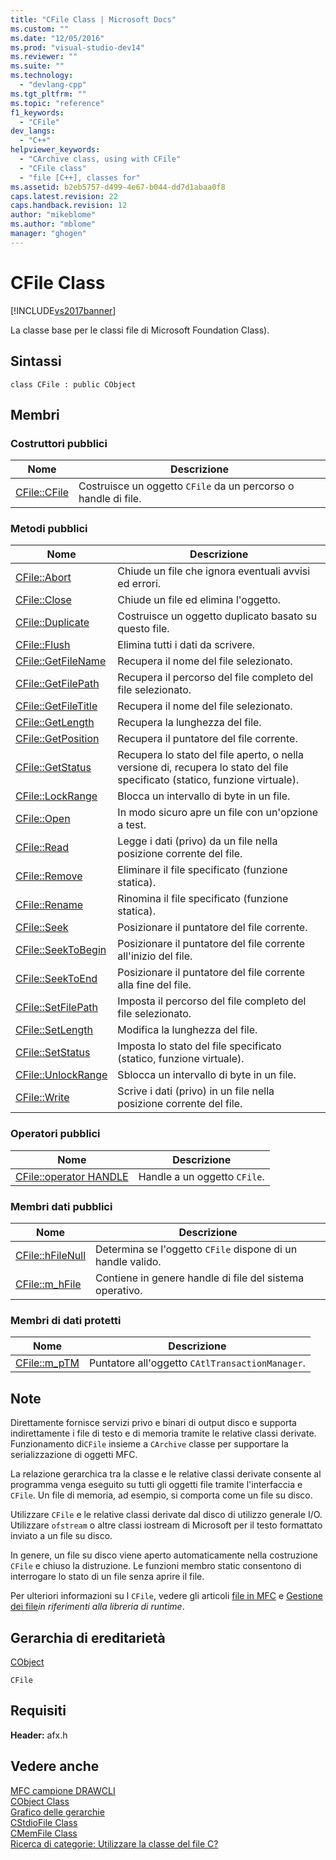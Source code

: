 ```yaml
---
title: "CFile Class | Microsoft Docs"
ms.custom: ""
ms.date: "12/05/2016"
ms.prod: "visual-studio-dev14"
ms.reviewer: ""
ms.suite: ""
ms.technology: 
  - "devlang-cpp"
ms.tgt_pltfrm: ""
ms.topic: "reference"
f1_keywords: 
  - "CFile"
dev_langs: 
  - "C++"
helpviewer_keywords: 
  - "CArchive class, using with CFile"
  - "CFile class"
  - "file [C++], classes for"
ms.assetid: b2eb5757-d499-4e67-b044-dd7d1abaa0f8
caps.latest.revision: 22
caps.handback.revision: 12
author: "mikeblome"
ms.author: "mblome"
manager: "ghogen"
---
```

# CFile Class
[!INCLUDE[vs2017banner](../../assembler/inline/includes/vs2017banner.md)]

La classe base per le classi file di Microsoft Foundation Class\).  
  
## Sintassi  
  
```  
class CFile : public CObject  
```  
  
## Membri  
  
### Costruttori pubblici  
  
|Nome|Descrizione|  
|----------|-----------------|  
|[CFile::CFile](../Topic/CFile::CFile.md)|Costruisce un oggetto `CFile` da un percorso o handle di file.|  
  
### Metodi pubblici  
  
|Nome|Descrizione|  
|----------|-----------------|  
|[CFile::Abort](../Topic/CFile::Abort.md)|Chiude un file che ignora eventuali avvisi ed errori.|  
|[CFile::Close](../Topic/CFile::Close.md)|Chiude un file ed elimina l'oggetto.|  
|[CFile::Duplicate](../Topic/CFile::Duplicate.md)|Costruisce un oggetto duplicato basato su questo file.|  
|[CFile::Flush](../Topic/CFile::Flush.md)|Elimina tutti i dati da scrivere.|  
|[CFile::GetFileName](../Topic/CFile::GetFileName.md)|Recupera il nome del file selezionato.|  
|[CFile::GetFilePath](../Topic/CFile::GetFilePath.md)|Recupera il percorso del file completo del file selezionato.|  
|[CFile::GetFileTitle](../Topic/CFile::GetFileTitle.md)|Recupera il nome del file selezionato.|  
|[CFile::GetLength](../Topic/CFile::GetLength.md)|Recupera la lunghezza del file.|  
|[CFile::GetPosition](../Topic/CFile::GetPosition.md)|Recupera il puntatore del file corrente.|  
|[CFile::GetStatus](../Topic/CFile::GetStatus.md)|Recupera lo stato del file aperto, o nella versione di, recupera lo stato del file specificato \(statico, funzione virtuale\).|  
|[CFile::LockRange](../Topic/CFile::LockRange.md)|Blocca un intervallo di byte in un file.|  
|[CFile::Open](../Topic/CFile::Open.md)|In modo sicuro apre un file con un'opzione a test.|  
|[CFile::Read](../Topic/CFile::Read.md)|Legge i dati \(privo\) da un file nella posizione corrente del file.|  
|[CFile::Remove](../Topic/CFile::Remove.md)|Eliminare il file specificato \(funzione statica\).|  
|[CFile::Rename](../Topic/CFile::Rename.md)|Rinomina il file specificato \(funzione statica\).|  
|[CFile::Seek](../Topic/CFile::Seek.md)|Posizionare il puntatore del file corrente.|  
|[CFile::SeekToBegin](../Topic/CFile::SeekToBegin.md)|Posizionare il puntatore del file corrente all'inizio del file.|  
|[CFile::SeekToEnd](../Topic/CFile::SeekToEnd.md)|Posizionare il puntatore del file corrente alla fine del file.|  
|[CFile::SetFilePath](../Topic/CFile::SetFilePath.md)|Imposta il percorso del file completo del file selezionato.|  
|[CFile::SetLength](../Topic/CFile::SetLength.md)|Modifica la lunghezza del file.|  
|[CFile::SetStatus](../Topic/CFile::SetStatus.md)|Imposta lo stato del file specificato \(statico, funzione virtuale\).|  
|[CFile::UnlockRange](../Topic/CFile::UnlockRange.md)|Sblocca un intervallo di byte in un file.|  
|[CFile::Write](../Topic/CFile::Write.md)|Scrive i dati \(privo\) in un file nella posizione corrente del file.|  
  
### Operatori pubblici  
  
|Nome|Descrizione|  
|----------|-----------------|  
|[CFile::operator HANDLE](../Topic/CFile::operator%20HANDLE.md)|Handle a un oggetto `CFile`.|  
  
### Membri dati pubblici  
  
|Nome|Descrizione|  
|----------|-----------------|  
|[CFile::hFileNull](../Topic/CFile::hFileNull.md)|Determina se l'oggetto `CFile` dispone di un handle valido.|  
|[CFile::m\_hFile](../Topic/CFile::m_hFile.md)|Contiene in genere handle di file del sistema operativo.|  
  
### Membri di dati protetti  
  
|Nome|Descrizione|  
|----------|-----------------|  
|[CFile::m\_pTM](../Topic/CFile::m_pTM.md)|Puntatore all'oggetto `CAtlTransactionManager`.|  
  
## Note  
 Direttamente fornisce servizi privo e binari di output disco e supporta indirettamente i file di testo e di memoria tramite le relative classi derivate.  Funzionamento di`CFile` insieme a `CArchive` classe per supportare la serializzazione di oggetti MFC.  
  
 La relazione gerarchica tra la classe e le relative classi derivate consente al programma venga eseguito su tutti gli oggetti file tramite l'interfaccia e `CFile`.  Un file di memoria, ad esempio, si comporta come un file su disco.  
  
 Utilizzare `CFile` e le relative classi derivate dal disco di utilizzo generale I\/O.  Utilizzare `ofstream` o altre classi iostream di Microsoft per il testo formattato inviato a un file su disco.  
  
 In genere, un file su disco viene aperto automaticamente nella costruzione `CFile` e chiuso la distruzione.  Le funzioni membro static consentono di interrogare lo stato di un file senza aprire il file.  
  
 Per ulteriori informazioni su l `CFile`, vedere gli articoli [file in MFC](../../mfc/files-in-mfc.md) e [Gestione dei file](../../c-runtime-library/file-handling.md)*in riferimenti alla libreria di runtime*.  
  
## Gerarchia di ereditarietà  
 [CObject](../../mfc/reference/cobject-class.md)  
  
 `CFile`  
  
## Requisiti  
 **Header:** afx.h  
  
## Vedere anche  
 [MFC campione DRAWCLI](../../top/visual-cpp-samples.md)   
 [CObject Class](../../mfc/reference/cobject-class.md)   
 [Grafico delle gerarchie](../../mfc/hierarchy-chart.md)   
 [CStdioFile Class](../../mfc/reference/cstdiofile-class.md)   
 [CMemFile Class](../../mfc/reference/cmemfile-class.md)   
 [Ricerca di categorie: Utilizzare la classe del file C?](http://go.microsoft.com/fwlink/?LinkId=128046)